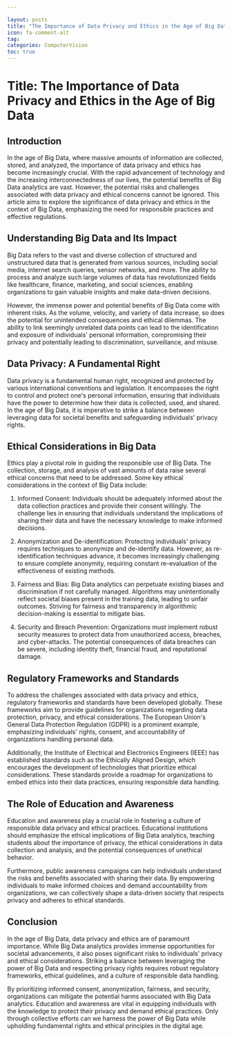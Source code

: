 ```yaml
---

layout: posts
title: "The Importance of Data Privacy and Ethics in the Age of Big Data"
icon: fa-comment-alt
tag:      
categories: ComputerVision
toc: true
---
```




# Title: The Importance of Data Privacy and Ethics in the Age of Big Data

## Introduction

In the age of Big Data, where massive amounts of information are collected, stored, and analyzed, the importance of data privacy and ethics has become increasingly crucial. With the rapid advancement of technology and the increasing interconnectedness of our lives, the potential benefits of Big Data analytics are vast. However, the potential risks and challenges associated with data privacy and ethical concerns cannot be ignored. This article aims to explore the significance of data privacy and ethics in the context of Big Data, emphasizing the need for responsible practices and effective regulations.

## Understanding Big Data and Its Impact

Big Data refers to the vast and diverse collection of structured and unstructured data that is generated from various sources, including social media, internet search queries, sensor networks, and more. The ability to process and analyze such large volumes of data has revolutionized fields like healthcare, finance, marketing, and social sciences, enabling organizations to gain valuable insights and make data-driven decisions.

However, the immense power and potential benefits of Big Data come with inherent risks. As the volume, velocity, and variety of data increase, so does the potential for unintended consequences and ethical dilemmas. The ability to link seemingly unrelated data points can lead to the identification and exposure of individuals' personal information, compromising their privacy and potentially leading to discrimination, surveillance, and misuse.

## Data Privacy: A Fundamental Right

Data privacy is a fundamental human right, recognized and protected by various international conventions and legislation. It encompasses the right to control and protect one's personal information, ensuring that individuals have the power to determine how their data is collected, used, and shared. In the age of Big Data, it is imperative to strike a balance between leveraging data for societal benefits and safeguarding individuals' privacy rights.

## Ethical Considerations in Big Data

Ethics play a pivotal role in guiding the responsible use of Big Data. The collection, storage, and analysis of vast amounts of data raise several ethical concerns that need to be addressed. Some key ethical considerations in the context of Big Data include:

1. Informed Consent: Individuals should be adequately informed about the data collection practices and provide their consent willingly. The challenge lies in ensuring that individuals understand the implications of sharing their data and have the necessary knowledge to make informed decisions.

2. Anonymization and De-identification: Protecting individuals' privacy requires techniques to anonymize and de-identify data. However, as re-identification techniques advance, it becomes increasingly challenging to ensure complete anonymity, requiring constant re-evaluation of the effectiveness of existing methods.

3. Fairness and Bias: Big Data analytics can perpetuate existing biases and discrimination if not carefully managed. Algorithms may unintentionally reflect societal biases present in the training data, leading to unfair outcomes. Striving for fairness and transparency in algorithmic decision-making is essential to mitigate bias.

4. Security and Breach Prevention: Organizations must implement robust security measures to protect data from unauthorized access, breaches, and cyber-attacks. The potential consequences of data breaches can be severe, including identity theft, financial fraud, and reputational damage.

## Regulatory Frameworks and Standards

To address the challenges associated with data privacy and ethics, regulatory frameworks and standards have been developed globally. These frameworks aim to provide guidelines for organizations regarding data protection, privacy, and ethical considerations. The European Union's General Data Protection Regulation (GDPR) is a prominent example, emphasizing individuals' rights, consent, and accountability of organizations handling personal data.

Additionally, the Institute of Electrical and Electronics Engineers (IEEE) has established standards such as the Ethically Aligned Design, which encourages the development of technologies that prioritize ethical considerations. These standards provide a roadmap for organizations to embed ethics into their data practices, ensuring responsible data handling.

## The Role of Education and Awareness

Education and awareness play a crucial role in fostering a culture of responsible data privacy and ethical practices. Educational institutions should emphasize the ethical implications of Big Data analytics, teaching students about the importance of privacy, the ethical considerations in data collection and analysis, and the potential consequences of unethical behavior.

Furthermore, public awareness campaigns can help individuals understand the risks and benefits associated with sharing their data. By empowering individuals to make informed choices and demand accountability from organizations, we can collectively shape a data-driven society that respects privacy and adheres to ethical standards.

## Conclusion

In the age of Big Data, data privacy and ethics are of paramount importance. While Big Data analytics provides immense opportunities for societal advancements, it also poses significant risks to individuals' privacy and ethical considerations. Striking a balance between leveraging the power of Big Data and respecting privacy rights requires robust regulatory frameworks, ethical guidelines, and a culture of responsible data handling.

By prioritizing informed consent, anonymization, fairness, and security, organizations can mitigate the potential harms associated with Big Data analytics. Education and awareness are vital in equipping individuals with the knowledge to protect their privacy and demand ethical practices. Only through collective efforts can we harness the power of Big Data while upholding fundamental rights and ethical principles in the digital age.